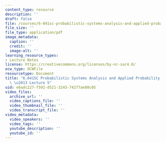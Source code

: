 ```yaml
---
content_type: resource
description: ''
draft: false
file: /courses/6-041sc-probabilistic-systems-analysis-and-applied-probability-fall-2013/e6adc227f592d521324374277ae80c05_MIT6_041SCF13_lec05_300k.pdf
file_size: ''
file_type: application/pdf
image_metadata:
  caption: ''
  credit: ''
  image-alt: ''
learning_resource_types:
- Lecture Notes
license: https://creativecommons.org/licenses/by-nc-sa/4.0/
ocw_type: OCWFile
resourcetype: Document
title: "6.041SC Probabilistic Systems Analysis and Applied Probability, Fall 2013Transcript\
  \ \u2013 Lecture 5"
uid: e6adc227-f592-d521-3243-74277ae80c05
video_files:
  archive_url: ''
  video_captions_file: ''
  video_thumbnail_file: ''
  video_transcript_file: ''
video_metadata:
  video_speakers: ''
  video_tags: ''
  youtube_description: ''
  youtube_id: ''
---
```

